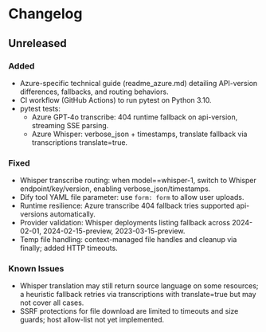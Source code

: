 # Changelog

## Unreleased

### Added
- Azure-specific technical guide (readme_azure.md) detailing API-version differences, fallbacks, and routing behaviors.
- CI workflow (GitHub Actions) to run pytest on Python 3.10.
- pytest tests:
  - Azure GPT‑4o transcribe: 404 runtime fallback on api-version, streaming SSE parsing.
  - Azure Whisper: verbose_json + timestamps, translate fallback via transcriptions translate=true.

### Fixed
- Whisper transcribe routing: when model==whisper-1, switch to Whisper endpoint/key/version, enabling verbose_json/timestamps.
- Dify tool YAML file parameter: use `form: form` to allow user uploads.
- Runtime resilience: Azure transcribe 404 fallback tries supported api-versions automatically.
- Provider validation: Whisper deployments listing fallback across 2024-02-01, 2024-02-15-preview, 2023-03-15-preview.
- Temp file handling: context-managed file handles and cleanup via finally; added HTTP timeouts.

### Known Issues
- Whisper translation may still return source language on some resources; a heuristic fallback retries via transcriptions with translate=true but may not cover all cases.
- SSRF protections for file download are limited to timeouts and size guards; host allow-list not yet implemented.
